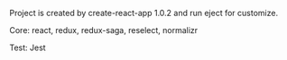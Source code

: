Project is created by create-react-app 1.0.2 and run eject for customize.

Core:
  react, redux, redux-saga, reselect, normalizr

Test:
  Jest
